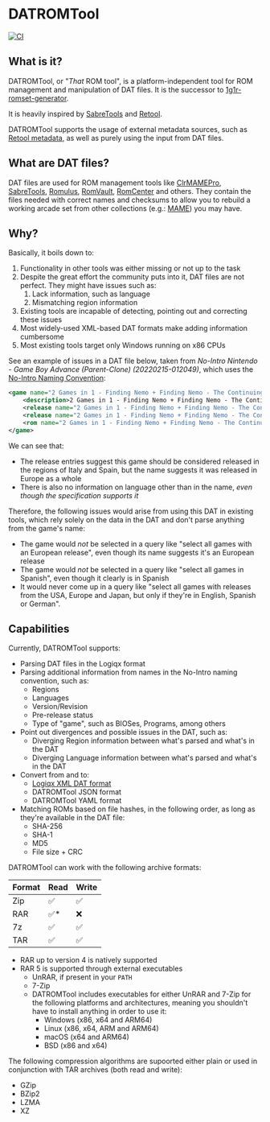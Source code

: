 # DATROMTool

[![CI](https://github.com/andrebrait/DATROMTool/actions/workflows/maven.yaml/badge.svg?branch=master)](https://github.com/andrebrait/DATROMTool/actions/workflows/maven.yaml)

## What is it?

DATROMTool, or "_That_ ROM tool", is a platform-independent tool for ROM management and manipulation of DAT files.
It is the successor to [1g1r-romset-generator](https://github.com/andrebrait/1g1r-romset-generator).

It is heavily inspired by [SabreTools](https://github.com/SabreTools/SabreTools) and [Retool](https://github.com/unexpectedpanda/retool).

DATROMTool supports the usage of external metadata sources, such as [Retool metadata](https://github.com/unexpectedpanda/retool-clonelists-metadata), 
as well as purely using the input from DAT files.

## What are DAT files?

DAT files are used for ROM management tools like 
[ClrMAMEPro](https://mamedev.emulab.it/clrmamepro/), 
[SabreTools](https://github.com/SabreTools/SabreTools), 
[Romulus](https://romulus.cc/), 
[RomVault](http://www.romvault.com), 
[RomCenter](https://www.romcenter.com) and others.
They contain the files needed with correct names and checksums to allow you to rebuild a working arcade set from other collections (e.g.: [MAME](https://www.mamedev.org/)) you may have.  

## Why?

Basically, it boils down to:

1. Functionality in other tools was either missing or not up to the task
2. Despite the great effort the community puts into it, DAT files are not perfect. They might have issues such as:
    1. Lack information, such as language
    2. Mismatching region information
3. Existing tools are incapable of detecting, pointing out and correcting these issues
4. Most widely-used XML-based DAT formats make adding information cumbersome
5. Most existing tools target only Windows running on x86 CPUs

See an example of issues in a DAT file below, taken from _No-Intro Nintendo - Game Boy Advance (Parent-Clone) (20220215-012049)_, which uses the [No-Intro Naming Convention](https://wiki.no-intro.org/index.php?title=Naming_Convention):

```xml
<game name="2 Games in 1 - Finding Nemo + Finding Nemo - The Continuing Adventures (Europe) (Es,It+En,Es,It,Sv,Da)" cloneof="2 Games in 1 - Finding Nemo + Finding Nemo - The Continuing Adventures (Europe) (En+En,Es,It,Sv,Da)">
    <description>2 Games in 1 - Finding Nemo + Finding Nemo - The Continuing Adventures (Europe) (Es,It+En,Es,It,Sv,Da)</description>
    <release name="2 Games in 1 - Finding Nemo + Finding Nemo - The Continuing Adventures (Europe) (Es,It+En,Es,It,Sv,Da)" region="ITA"/>
    <release name="2 Games in 1 - Finding Nemo + Finding Nemo - The Continuing Adventures (Europe) (Es,It+En,Es,It,Sv,Da)" region="SPA"/>
    <rom name="2 Games in 1 - Finding Nemo + Finding Nemo - The Continuing Adventures (Europe) (Es,It+En,Es,It,Sv,Da).gba" size="16777216" crc="73444273" md5="2cede728164ea50342d41a554ef36a02" sha1="a7b8aa7f3cd86b664f314650206d9043806e9b22"/>
</game>
```

We can see that:

- The release entries suggest this game should be considered released in the regions of Italy and Spain, but the name suggests it was released in Europe as a whole
- There is also no information on language other than in the name, *even though the specification supports it*

Therefore, the following issues would arise from using this DAT in existing tools, which rely solely on the data in the DAT and don't parse anything from the game's name:

- The game would _not_ be selected in a query like "select all games with an European release", even though its name suggests it's an European release
- The game would _not_ be selected in a query like "select all games in Spanish", even though it clearly is in Spanish 
- It would never come up in a query like "select all games with releases from the USA, Europe and Japan, but only if they're in English, Spanish or German".

## Capabilities

Currently, DATROMTool supports:

- Parsing DAT files in the Logiqx format
- Parsing additional information from names in the No-Intro naming convention, such as:
    - Regions
    - Languages
    - Version/Revision
    - Pre-release status
    - Type of "game", such as BIOSes, Programs, among others
- Point out divergences and possible issues in the DAT, such as:
    - Diverging Region information between what's parsed and what's in the DAT
    - Diverging Language information between what's parsed and what's in the DAT
- Convert from and to:
    - [Logiqx XML DAT format](https://github.com/SabreTools/SabreTools/wiki/DatFile-Formats#logiqx-xml-format)
    - DATROMTool JSON format
    - DATROMTool YAML format
 - Matching ROMs based on file hashes, in the following order, as long as they're available in the DAT file:
    - SHA-256
    - SHA-1
    - MD5
    - File size + CRC

DATROMTool can work with the following archive formats:

| Format | Read | Write |
|--------|------|-------|
| Zip    | ✅    | ✅     |
| RAR    | ✅*   | ❌     |
| 7z     | ✅    | ✅     |
| TAR    | ✅    | ✅     |

- RAR up to version 4 is natively supported
- RAR 5 is supported through external executables
    - UnRAR, if present in your `PATH`
    - 7-Zip
    - DATROMTool includes executables for either UnRAR and 7-Zip for the following platforms and architectures, meaning you shouldn't have to install anything in order to use it:
        - Windows (x86, x64 and ARM64)
        - Linux (x86, x64, ARM and ARM64)
        - macOS (x64 and ARM64)
        - BSD (x86 and x64)

The following compression algorithms are supoorted either plain or used in conjunction with TAR archives (both read and write):

- GZip
- BZip2
- LZMA
- XZ
